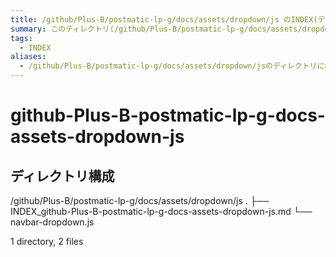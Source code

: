 ```yaml
---
title: /github/Plus-B/postmatic-lp-g/docs/assets/dropdown/js のINDEX(ディレクトリ概要)
summary: このディレクトリ(/github/Plus-B/postmatic-lp-g/docs/assets/dropdown/js)は[TODO:XXXX(このディレクトリに保存するファイルの説明を書く)]を格納する場所です。
tags:
  - INDEX
aliases:
  - /github/Plus-B/postmatic-lp-g/docs/assets/dropdown/jsのディレクトリに格納されている資料について(INDEX:索引)
---
```


# github-Plus-B-postmatic-lp-g-docs-assets-dropdown-js

## ディレクトリ構成

/github/Plus-B/postmatic-lp-g/docs/assets/dropdown/js
.
├── INDEX_github-Plus-B-postmatic-lp-g-docs-assets-dropdown-js.md
└── navbar-dropdown.js

1 directory, 2 files


